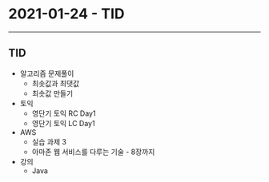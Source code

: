 # 2021-01-24 - TID
----
## TID
- 알고리즘 문제풀이
    - 최솟값과 최댓값
    - 최솟값 만들기
- 토익
    - 영단기 토익 RC Day1
    - 영단기 토익 LC Day1
- AWS
    - 실습 과제 3
    - 아마존 웹 서비스를 다루는 기술 - 8장까지
- 강의
    - Java
